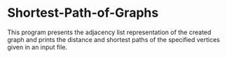# Shortest-Path-of-Graphs
This program presents the adjacency list representation of the created graph and prints the distance and shortest paths of the specified vertices given in an input file.
